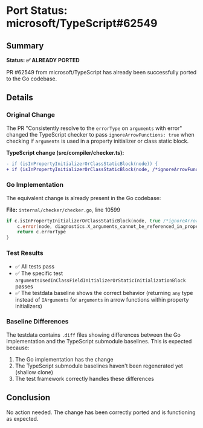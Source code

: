 # Port Status: microsoft/TypeScript#62549

## Summary
**Status: ✅ ALREADY PORTED**

PR #62549 from microsoft/TypeScript has already been successfully ported to the Go codebase.

## Details

### Original Change
The PR "Consistently resolve to the `errorType` on `arguments` with error" changed the TypeScript checker to pass `ignoreArrowFunctions: true` when checking if `arguments` is used in a property initializer or class static block.

**TypeScript change (src/compiler/checker.ts):**
```diff
- if (isInPropertyInitializerOrClassStaticBlock(node)) {
+ if (isInPropertyInitializerOrClassStaticBlock(node, /*ignoreArrowFunctions*/ true)) {
```

### Go Implementation
The equivalent change is already present in the Go codebase:

**File:** `internal/checker/checker.go`, line 10599
```go
if c.isInPropertyInitializerOrClassStaticBlock(node, true /*ignoreArrowFunctions*/) {
    c.error(node, diagnostics.X_arguments_cannot_be_referenced_in_property_initializers_or_class_static_initialization_blocks)
    return c.errorType
}
```

### Test Results
- ✅ All tests pass
- ✅ The specific test `argumentsUsedInClassFieldInitializerOrStaticInitializationBlock` passes
- ✅ The testdata baseline shows the correct behavior (returning `any` type instead of `IArguments` for `arguments` in arrow functions within property initializers)

### Baseline Differences
The testdata contains `.diff` files showing differences between the Go implementation and the TypeScript submodule baselines. This is expected because:
1. The Go implementation has the change
2. The TypeScript submodule baselines haven't been regenerated yet (shallow clone)
3. The test framework correctly handles these differences

## Conclusion
No action needed. The change has been correctly ported and is functioning as expected.
